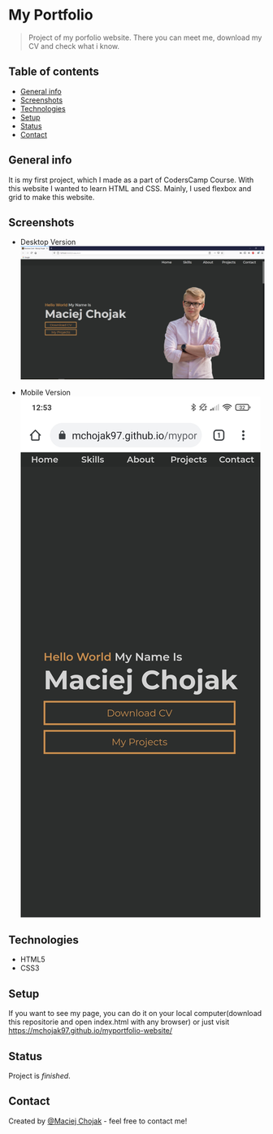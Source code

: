 # My Portfolio
> Project of my porfolio website. There you can meet me, download my CV and check what i know.

## Table of contents
* [General info](#general-info)
* [Screenshots](#screenshots)
* [Technologies](#technologies)
* [Setup](#setup)
* [Status](#status)
* [Contact](#contact)

## General info
It is my first project, which I made as a part of CodersCamp Course. With this website I wanted to learn HTML and CSS. Mainly, I used flexbox and grid to make this website. 

## Screenshots
* Desktop Version
![Desktop Version](./img/s2.png)

* Mobile Version
![Moblie Version](./img/s1.jpg)

## Technologies
* HTML5
* CSS3

## Setup
If you want to see my page, you can do it on your local computer(download this repositorie and open index.html with any browser) or just visit https://mchojak97.github.io/myportfolio-website/


## Status
Project is _finished_.

## Contact
Created by [@Maciej Chojak](https://mchojak97.github.io/myportfolio-website/) - feel free to contact me!
